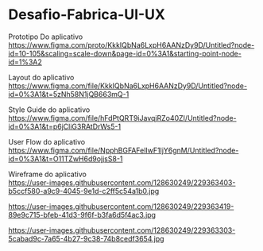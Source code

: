 # Desafio-Fabrica-UI-UX

Prototipo Do aplicativo
https://www.figma.com/proto/KkkIQbNa6LxpH6AANzDy9D/Untitled?node-id=10-105&scaling=scale-down&page-id=0%3A1&starting-point-node-id=1%3A2

Layout do aplicativo
https://www.figma.com/file/KkkIQbNa6LxpH6AANzDy9D/Untitled?node-id=0%3A1&t=5zNh58N1jQB663mQ-1

Style Guide do aplicativo
https://www.figma.com/file/hFdPtQRT9iJavqjRZo40ZI/Untitled?node-id=0%3A1&t=p6jCliG3RAtDrWs5-1

User Flow do aplicativo
https://www.figma.com/file/NpphBGFAFelIwF1ljY6gnM/Untitled?node-id=0%3A1&t=O11TZwH6d9ojjsS8-1

Wireframe do aplicativo<br>
https://user-images.githubusercontent.com/128630249/229363403-b5ccf580-a9c9-4045-9e1d-c2ff5c54a1b0.jpg

https://user-images.githubusercontent.com/128630249/229363419-89e9c715-bfeb-41d3-9f6f-b3fa6d5f4ac3.jpg

https://user-images.githubusercontent.com/128630249/229363303-5cabad9c-7a65-4b27-9c38-74b8cedf3654.jpg
